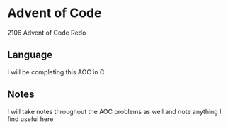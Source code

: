 # Advent of Code 
2106 Advent of Code Redo

## Language
I will be completing this AOC in C

## Notes
I will take notes throughout the AOC problems as well and note anything I find useful here

